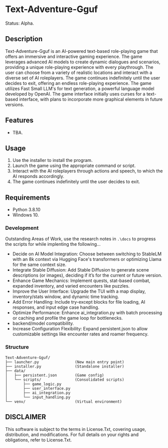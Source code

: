 # Text-Adventure-Gguf
Status: Alpha.

## Description

Text-Adventure-Gguf is an AI-powered text-based role-playing game that offers an immersive and interactive gaming experience. The game leverages advanced AI models to create dynamic dialogues and scenarios, providing a unique role-playing experience with every playthrough. The user can choose from a variety of realistic locations and interact with a diverse set of AI roleplayers. The game continues indefinitely until the user decides to exit, offering an endless role-playing experience. The game utilizes Fast Small LLM's for text generation, a powerful language model developed by OpenAI. The game interface initially uses curses for a text-based interface, with plans to incorporate more graphical elements in future versions.

## Features
- TBA.

## Usage
1. Use the installer to install the program.
2. Launch the game using the appropriate command or script.
3. Interact with the AI roleplayers through actions and speech, to which the AI responds accordingly.
4. The game continues indefinitely until the user decides to exit.

## Requirements
- Python 3.8.10
- Windows 10.

### Development
Outstanding Areas of Work, use the research notes in `.\docs` to progress the scripts for while implenting the following...
- Decide on AI Model Integration: Choose between switching to StableLM with an 8k context via Hugging Face's transformers or optimizing Llama for the same context size.
- Integrate Stable Diffusion: Add Stable Diffusion to generate scene descriptions (or images), deciding if it’s for the current or future version.
- Enhance Game Mechanics: Implement quests, stat-based combat, expanded inventory, and varied encounters like puzzles.
- Improve the User Interface: Upgrade the TUI with a map display, inventory/stats window, and dynamic time tracking.
- Add Error Handling: Include try-except blocks for file loading, AI responses, and input edge case handling.
- Optimize Performance: Enhance ai_integration.py with batch processing or caching and profile the game loop for bottlenecks.
- backend/model compatibility.
- Increase Configuration Flexibility: Expand persistent.json to allow customizable settings like encounter rates and roamer frequency.

### Structure
```
Text-Adventure-Gguf/
├── launcher.py                (New main entry point)
├── installer.py               (Standalone installer)
├── data/
│   ├── persistent.json        (Game config)
│   └── scripts/               (Consolidated scripts)
│       ├── game_logic.py
│       ├── user_interface.py
│       ├── ai_integration.py
│       └── input_handling.py
└── venv/                      (Virtual environment)
```

## DISCLAIMER
This software is subject to the terms in License.Txt, covering usage, distribution, and modifications. For full details on your rights and obligations, refer to License.Txt.
